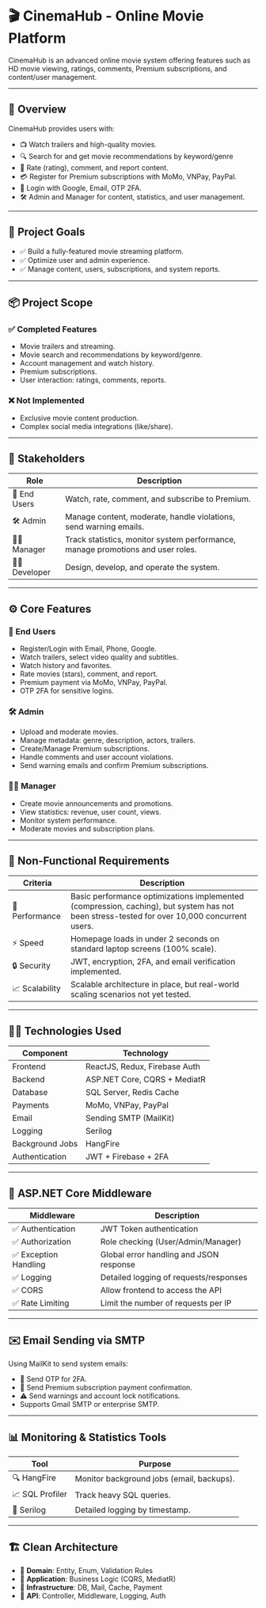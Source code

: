 
# 🎬 CinemaHub - Online Movie Platform

CinemaHub is an advanced online movie system offering features such as HD movie viewing, ratings, comments, Premium subscriptions, and content/user management.

---

## 📌 Overview

CinemaHub provides users with:

- 📺 Watch trailers and high-quality movies.  
- 🔍 Search for and get movie recommendations by keyword/genre  
- 💬 Rate (rating), comment, and report content.  
- 💳 Register for Premium subscriptions with MoMo, VNPay, PayPal.  
- 🔐 Login with Google, Email, OTP 2FA.  
- 🛠️ Admin and Manager for content, statistics, and user management.

---

## 🎯 Project Goals

- ✅ Build a fully-featured movie streaming platform.  
- ✅ Optimize user and admin experience.  
- ✅ Manage content, users, subscriptions, and system reports.

---

## 📦 Project Scope

### ✅ Completed Features
- Movie trailers and streaming.  
- Movie search and recommendations by keyword/genre.  
- Account management and watch history.  
- Premium subscriptions.  
- User interaction: ratings, comments, reports.

### ❌ Not Implemented
- Exclusive movie content production.  
- Complex social media integrations (like/share).

---

## 👥 Stakeholders

| Role         | Description                                                                 |
|--------------|-----------------------------------------------------------------------------|
| 🎯 End Users | Watch, rate, comment, and subscribe to Premium.                             |
| 🛠️ Admin      | Manage content, moderate, handle violations, send warning emails.           |
| 👨‍💼 Manager    | Track statistics, monitor system performance, manage promotions and user roles. |
| 👨‍💻 Developer  | Design, develop, and operate the system.                                   |

---

## ⚙️ Core Features

### 👤 End Users
- Register/Login with Email, Phone, Google.  
- Watch trailers, select video quality and subtitles.  
- Watch history and favorites.  
- Rate movies (stars), comment, and report.  
- Premium payment via MoMo, VNPay, PayPal.  
- OTP 2FA for sensitive logins.

### 🛠️ Admin
- Upload and moderate movies.  
- Manage metadata: genre, description, actors, trailers.  
- Create/Manage Premium subscriptions.  
- Handle comments and user account violations.  
- Send warning emails and confirm Premium subscriptions.

### 👨‍💼 Manager
- Create movie announcements and promotions.  
- View statistics: revenue, user count, views.  
- Monitor system performance.  
- Moderate movies and subscription plans.

---

## 🔐 Non-Functional Requirements

| Criteria      | Description                                                                 |
|---------------|-----------------------------------------------------------------------------|
| 🚀 Performance | Basic performance optimizations implemented (compression, caching), but system has not been stress-tested for over 10,000 concurrent users. |
| ⚡ Speed       | Homepage loads in under 2 seconds on standard laptop screens (100% scale).  |
| 🔒 Security    | JWT, encryption, 2FA, and email verification implemented.                   |
| 📈 Scalability | Scalable architecture in place, but real-world scaling scenarios not yet tested. |

---

## 🧑‍💻 Technologies Used

| Component       | Technology                                      |
|-----------------|--------------------------------------------------|
| Frontend        | ReactJS, Redux, Firebase Auth                    |
| Backend         | ASP.NET Core, CQRS + MediatR                     |
| Database        | SQL Server, Redis Cache                          |
| Payments        | MoMo, VNPay, PayPal                              |
| Email           | Sending SMTP (MailKit)                           |
| Logging         | Serilog                                          |
| Background Jobs | HangFire                                         |
| Authentication  | JWT + Firebase + 2FA                             |

---

## 🧩 ASP.NET Core Middleware

| Middleware           | Description                                       |
|----------------------|---------------------------------------------------|
| ✅ Authentication     | JWT Token authentication                          |
| ✅ Authorization      | Role checking (User/Admin/Manager)               |
| ✅ Exception Handling | Global error handling and JSON response           |
| ✅ Logging            | Detailed logging of requests/responses            |
| ✅ CORS               | Allow frontend to access the API                  |
| ✅ Rate Limiting      | Limit the number of requests per IP              |

---

## ✉️ Email Sending via SMTP

Using MailKit to send system emails:

- 🔐 Send OTP for 2FA.  
- 📧 Send Premium subscription payment confirmation.  
- ⚠️ Send warnings and account lock notifications.  
- Supports Gmail SMTP or enterprise SMTP.

---

## 📊 Monitoring & Statistics Tools

| Tool              | Purpose                                |
|-------------------|----------------------------------------|
| 🔍 HangFire       | Monitor background jobs (email, backups). |
| 📈 SQL Profiler   | Track heavy SQL queries.               |
| 📝 Serilog        | Detailed logging by timestamp.         |

---

## 🏗️ Clean Architecture

- 📁 **Domain**: Entity, Enum, Validation Rules  
- 📁 **Application**: Business Logic (CQRS, MediatR)  
- 📁 **Infrastructure**: DB, Mail, Cache, Payment  
- 📁 **API**: Controller, Middleware, Logging, Auth
